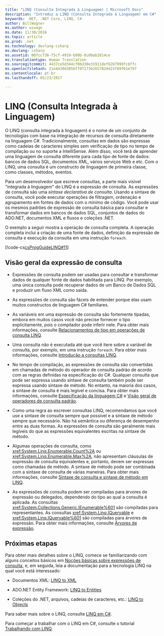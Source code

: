 ```yaml
---
title: "LINQ (Consulta Integrada à Linguagem) | Microsoft Docs"
description: "Introduz a LINQ (Consulta Integrada à Linguagem) em C#"
keywords: .NET, .NET Core, LINQ, C#
author: BillWagner
ms.author: wiwagn
ms.date: 11/30/2016
ms.topic: article
ms.prod: .net
ms.technology: devlang-csharp
ms.devlang: csharp
ms.assetid: 007cc736-f5cf-4919-b99b-0c00ab2814ce
ms.translationtype: Human Translation
ms.sourcegitcommit: 4437ce5d344cf06d30e31911def6287999fc6ffc
ms.openlocfilehash: 21e4420d385bff07173b265782dd23f89f61e797
ms.contentlocale: pt-br
ms.lasthandoff: 05/23/2017

---
```


# <a name="language-integrated-query-linq"></a>LINQ (Consulta Integrada à Linguagem)

O LINQ (consulta integrada à linguagem) é o nome de um conjunto de tecnologias com base na integração de recursos de consulta diretamente na linguagem C#. Tradicionalmente, consultas em dados são expressas como cadeias de caracteres simples sem verificação de tipo no tempo de compilação ou no suporte a IntelliSense. Além disso, você terá de aprender uma linguagem de consulta diferente para cada tipo de fonte de dados: bancos de dados SQL, documentos XML, vários serviços Web e etc. Com o LINQ, uma consulta é um constructo de linguagem de primeira classe, como classes, métodos, eventos.

Para um desenvolvedor que escreve consultas, a parte mais visível "integrada à linguagem" do LINQ é a expressão de consulta. As expressões de consulta são uma *sintaxe declarativa de consulta*. Usando a sintaxe de consulta, você pode executar operações de filtragem, ordenação e agrupamento em fontes de dados com o mínimo de código. Você pode usar os mesmos padrões de expressão de consulta básica para consultar e transformar dados em bancos de dados SQL, conjuntos de dados do ADO.NET, documentos XML e fluxos e coleções .NET.

O exemplo a seguir mostra a operação de consulta completa. A operação completa inclui a criação de uma fonte de dados, definição da expressão de consulta e execução da consulta em uma instrução `foreach`.

[!code-cs[csProgGuideLINQ#11](../../../samples/snippets/csharp/concepts/linq/index_1.cs)]

## <a name="query-expression-overview"></a>Visão geral da expressão de consulta

-   Expressões de consulta podem ser usadas para consultar e transformar dados de qualquer fonte de dados habilitada para LINQ. Por exemplo, uma única consulta pode recuperar dados de um Banco de Dados SQL e produzir um fluxo XML como saída.  
  
-   As expressões de consulta são fáceis de entender porque elas usam muitos constructos de linguagem C# familiares.  
  
-   As variáveis em uma expressão de consulta são fortemente tipadas, embora em muitos casos você não precise fornecer o tipo explicitamente, pois o compilador pode inferir nele. Para obter mais informações, consulte [Relacionamentos de tipo em operações de consulta LINQ](../programming-guide/concepts/linq/type-relationships-in-linq-query-operations.md).  
  
-   Uma consulta não é executada até que você itere sobre a variável de consulta, por exemplo, em uma instrução `foreach`. Para obter mais informações, consulte [Introdução a consultas LINQ](../programming-guide/concepts/linq/introduction-to-linq-queries.md).  
  
-   No tempo de compilação, as expressões de consulta são convertidas em chamadas de método do operador de consulta padrão de acordo com as regras definidas na especificação do C#. Qualquer consulta que pode ser expressa usando sintaxe de consulta também pode ser expressa usando sintaxe de método. No entanto, na maioria dos casos, a sintaxe de consulta é mais legível e concisa. Para obter mais informações, consulte [Especificação da linguagem C#](../language-reference/language-specification.md) e [Visão geral de operadores de consulta padrão](../programming-guide/concepts/linq/standard-query-operators-overview.md).  
  
-   Como uma regra ao escrever consultas LINQ, recomendamos que você use a sintaxe de consulta sempre que possível e a sintaxe de método sempre que necessário. Não há semântica ou diferença de desempenho entre as duas formas. As expressões de consulta são geralmente mais legíveis do que as expressões equivalentes escritas na sintaxe de método.  
  
-   Algumas operações de consulta, como <xref:System.Linq.Enumerable.Count%2A> ou <xref:System.Linq.Enumerable.Max%2A>, não apresentam cláusulas de expressão de consulta equivalentes e, portanto, devem ser expressas como chamadas de método. A sintaxe de método pode ser combinada com a sintaxe de consulta de várias maneiras. Para obter mais informações, consulte [Sintaxe de consulta e sintaxe de método em LINQ](../programming-guide/concepts/linq/query-syntax-and-method-syntax-in-linq.md).  
  
-   As expressões de consulta podem ser compiladas para árvores de expressão ou delegados, dependendo do tipo ao qual a consulta é aplicada. As consultas <xref:System.Collections.Generic.IEnumerable%601> são compiladas para representantes. As consultas <xref:System.Linq.IQueryable> e <xref:System.Linq.IQueryable%601> são compiladas para árvores de expressão. Para obter mais informações, consulte [Árvores de expressão](../expression-trees.md).  

## <a name="next-steps"></a>Próximas etapas

Para obter mais detalhes sobre o LINQ, comece se familiarizando com alguns conceitos básicos em [Noções básicas sobre expressões de consulta](query-expression-basics.md), e, em seguida, leia a documentação para a tecnologia LINQ na qual você está interessado:   
-   Documentos XML: [LINQ to XML](../programming-guide/concepts/linq/linq-to-xml.md)  
  
-   ADO.NET Entity Framework: [LINQ to Entities](../../framework/data/adonet/ef/language-reference/linq-to-entities.md)  
  
-   Coleções do .NET, arquivos, cadeias de caracteres, etc.: [LINQ to Objects](../programming-guide/concepts/linq/linq-to-objects.md)

Para saber mais sobre o LINQ, consulte [LINQ em C#](linq-in-csharp.md).

Para começar a trabalhar com o LINQ em C#, consulte o tutorial [Trabalhando com LINQ](../tutorials/working-with-linq.md).




